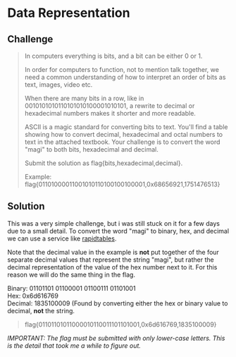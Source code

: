 # Data Representation
## Challenge
>In computers everything is bits, and a bit can be either 0 or 1.
>
>In order for computers to function, not to mention talk together, we need a common understanding of how to interpret an order of bits as text, images, video etc.
>
>When there are many bits in a row, like in 0010101010110101010100001010101, a rewrite to decimal or hexadecimal numbers makes it shorter and more readable.
>
>ASCII is a magic standard for converting bits to text. You'll find a table showing how to convert decimal, hexadecimal and octal numbers to text in the attached textbook. Your challenge is to convert the word "magi" to both bits, hexadecimal and decimal.
>
>Submit the solution as flag{bits,hexadecimal,decimal}.
>
>Example: flag{01101000011001010110100100100001,0x68656921,1751476513}

## Solution
This was a very simple challenge, but i was still stuck on it for a few days due to a small detail. To convert the word "magi" to binary, hex, and decimal we can use a service like [rapidtables](https://www.rapidtables.com/convert/number/ascii-to-binary.html).

Note that the decimal value in the example is **not** put together of the four separate decimal values that represent the string "magi", but rather the decimal representation of the value of the hex number next to it. For this reason we will do the same thing in the flag.

Binary: 01101101 01100001 01100111 01101001  
Hex: 0x6d616769  
Decimal: 1835100009 (Found by converting either the hex or binary value to decimal, **not** the string.  

>flag{01101101011000010110011101101001,0x6d616769,1835100009}

*IMPORTANT: The flag must be submitted with only lower-case letters. This is the detail that took me a while to figure out.*
